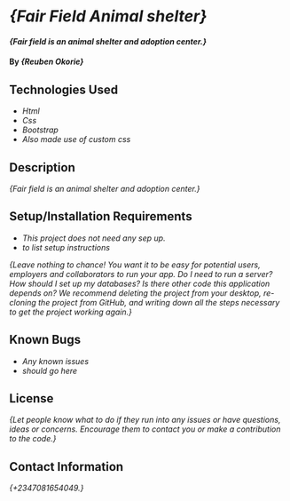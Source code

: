 # _{Fair Field Animal shelter}_

#### _{Fair field is an animal shelter and adoption center.}_

#### By _**{Reuben Okorie}**_

## Technologies Used

* _Html_
* _Css_
* _Bootstrap_
* _Also made use of custom css_

## Description

_{Fair field is an animal shelter and adoption center.}_

## Setup/Installation Requirements

* _This project does not need any sep up._
* _to list setup instructions_


_{Leave nothing to chance! You want it to be easy for potential users, employers and collaborators to run your app. Do I need to run a server? How should I set up my databases? Is there other code this application depends on? We recommend deleting the project from your desktop, re-cloning the project from GitHub, and writing down all the steps necessary to get the project working again.}_

## Known Bugs

* _Any known issues_
* _should go here_

## License

_{Let people know what to do if they run into any issues or have questions, ideas or concerns.  Encourage them to contact you or make a contribution to the code.}_

## Contact Information

_{+2347081654049.}_